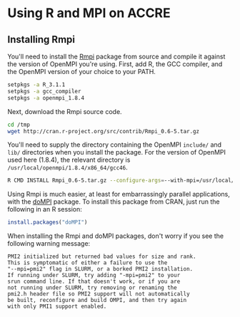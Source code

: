 # Using R and MPI on ACCRE

## Installing Rmpi

You'll need to install the [Rmpi](http://cran.r-project.org/package=Rmpi) package from source and compile it against the version of OpenMPI you're using.  First, add R, the GCC compiler, and the OpenMPI version of your choice to your PATH.

```bash
setpkgs -a R_3.1.1
setpkgs -a gcc_compiler
setpkgs -a openmpi_1.8.4
```

Next, download the Rmpi source code.

```bash
cd /tmp
wget http://cran.r-project.org/src/contrib/Rmpi_0.6-5.tar.gz
```

You'll need to supply the directory containing the OpenMPI `include/` and `lib/` directories when you install the package.  For the version of OpenMPI used here (1.8.4), the relevant directory is `/usr/local/openmpi/1.8.4/x86_64/gcc46`.

```bash
R CMD INSTALL Rmpi_0.6-5.tar.gz --configure-args=--with-mpi=/usr/local/openmpi/1.8.4/x86_64/gcc46
```

Using Rmpi is much easier, at least for embarrassingly parallel applications, with the [doMPI](http://cran.r-project.org/web/packages/doMPI/index.html) package.  To install this package from CRAN, just run the following in an R session:

```r
install.packages("doMPI")
```

When installing the Rmpi and doMPI packages, don't worry if you see the following warning message:

    PMI2 initialized but returned bad values for size and rank.
    This is symptomatic of either a failure to use the
    "--mpi=pmi2" flag in SLURM, or a borked PMI2 installation.
    If running under SLURM, try adding "-mpi=pmi2" to your
    srun command line. If that doesn't work, or if you are
    not running under SLURM, try removing or renaming the
    pmi2.h header file so PMI2 support will not automatically
    be built, reconfigure and build OMPI, and then try again
    with only PMI1 support enabled.
